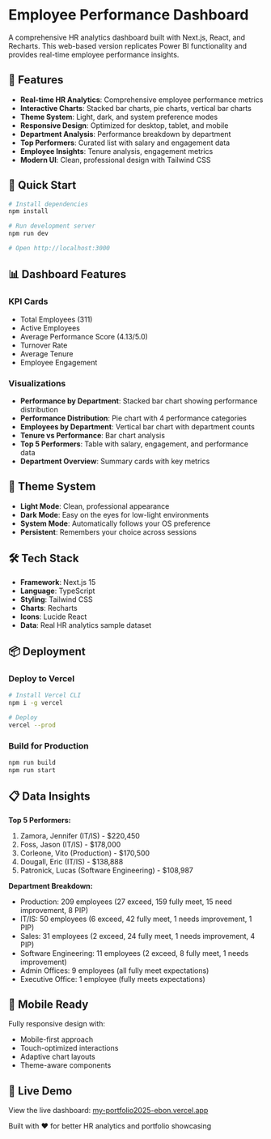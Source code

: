 # Employee Performance Dashboard

A comprehensive HR analytics dashboard built with Next.js, React, and Recharts. This web-based version replicates Power BI functionality and provides real-time employee performance insights.

## 🌟 Features

- **Real-time HR Analytics**: Comprehensive employee performance metrics
- **Interactive Charts**: Stacked bar charts, pie charts, vertical bar charts
- **Theme System**: Light, dark, and system preference modes
- **Responsive Design**: Optimized for desktop, tablet, and mobile
- **Department Analysis**: Performance breakdown by department
- **Top Performers**: Curated list with salary and engagement data
- **Employee Insights**: Tenure analysis, engagement metrics
- **Modern UI**: Clean, professional design with Tailwind CSS

## 🚀 Quick Start

```bash
# Install dependencies
npm install

# Run development server
npm run dev

# Open http://localhost:3000
```

## 📊 Dashboard Features

### KPI Cards
- Total Employees (311)
- Active Employees
- Average Performance Score (4.13/5.0)
- Turnover Rate
- Average Tenure
- Employee Engagement

### Visualizations
- **Performance by Department**: Stacked bar chart showing performance distribution
- **Performance Distribution**: Pie chart with 4 performance categories
- **Employees by Department**: Vertical bar chart with department counts
- **Tenure vs Performance**: Bar chart analysis
- **Top 5 Performers**: Table with salary, engagement, and performance data
- **Department Overview**: Summary cards with key metrics

## 🎨 Theme System

- **Light Mode**: Clean, professional appearance
- **Dark Mode**: Easy on the eyes for low-light environments
- **System Mode**: Automatically follows your OS preference
- **Persistent**: Remembers your choice across sessions

## 🛠 Tech Stack

- **Framework**: Next.js 15
- **Language**: TypeScript
- **Styling**: Tailwind CSS
- **Charts**: Recharts
- **Icons**: Lucide React
- **Data**: Real HR analytics sample dataset

## 📦 Deployment

### Deploy to Vercel
```bash
# Install Vercel CLI
npm i -g vercel

# Deploy
vercel --prod
```

### Build for Production
```bash
npm run build
npm run start
```

## 📋 Data Insights

**Top 5 Performers:**
1. Zamora, Jennifer (IT/IS) - $220,450
2. Foss, Jason (IT/IS) - $178,000
3. Corleone, Vito (Production) - $170,500
4. Dougall, Eric (IT/IS) - $138,888
5. Patronick, Lucas (Software Engineering) - $108,987

**Department Breakdown:**
- Production: 209 employees (27 exceed, 159 fully meet, 15 need improvement, 8 PIP)
- IT/IS: 50 employees (6 exceed, 42 fully meet, 1 needs improvement, 1 PIP)
- Sales: 31 employees (2 exceed, 24 fully meet, 1 needs improvement, 4 PIP)
- Software Engineering: 11 employees (2 exceed, 8 fully meet, 1 needs improvement)
- Admin Offices: 9 employees (all fully meet expectations)
- Executive Office: 1 employee (fully meets expectations)

## 📱 Mobile Ready

Fully responsive design with:
- Mobile-first approach
- Touch-optimized interactions
- Adaptive chart layouts
- Theme-aware components

## 🔗 Live Demo

View the live dashboard: [my-portfolio2025-ebon.vercel.app](https://my-portfolio2025-ebon.vercel.app)

Built with ❤️ for better HR analytics and portfolio showcasing
